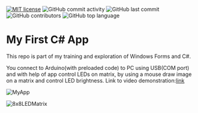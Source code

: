 
[![MIT license](https://img.shields.io/badge/License-MIT-blue.svg?style=plastic)](https://lbesson.mit-license.org/)
![GitHub commit activity](https://img.shields.io/github/commit-activity/y/clockfix/MyCsharpApp?style=plastic)
![GitHub last commit](https://img.shields.io/github/last-commit/clockfix/MyCsharpApp?style=plastic)
![GitHub contributors](https://img.shields.io/github/contributors/clockfix/MyCsharpApp?style=plastic)
![GitHub top language](https://img.shields.io/github/languages/top/clockfix/MyCsharpApp?style=plastic)

# My First C# App
This repo is part of my training and exploration of Windows Forms and C#.

You connect to Arduino(with preloaded code) to PC using USB(COM port) and with help of app control LEDs on matrix, by using a mouse draw image on a matrix and control LED brightness. Link to video demonstration:[link](https://1drv.ms/v/s!AmVr8IF4ESQjk9MGmt6uj8wrw68qiA?e=vdI1bC)

![MyApp](https://jwtyga.db.files.1drv.com/y4mf6nnY9GDPiEVd0WLN54hP2v32Vem5eqlV0mgsYqcrkiWjzzRXoJPpWNZT_AlJNPmG55x89qJv88BQdAwJOoTwZWOd5kd_a45WHKfkmc3IK7F1nP_6W-Uhm8YbW5XFUq-Be2_9rznTkv6sPgQD2wGqLaAYIQVLfSBRJOfErK0M2oCYOp5HztIv4JmRusyWB8DfIPlaUgcYidWAkrl8dofjw/CSharpApp.PNG?psid=1)

![8x8LEDMatrix](https://5ggmgw.db.files.1drv.com/y4m7dex0fc8KcWi_goHLS5AY3m89y2LWTX4c4Sahcm3iNSsvJvQx8Fe2HmiCW4wJ8ghNsFm7n6ASTs-vBU30NclCgwJCUjpWL2yYjfIu3zsdkP8p4LSM7XPp4FfRMSB7dRr0R55zHfl6yDjwgPGVr_HZqayr5h3sJQkSO53pr_oOUJw-J-8oPAOYhWtwIefV2nkBjG__uDU0ezYBJTzGdvPAA/20200519_233711.jpg?psid=1)
